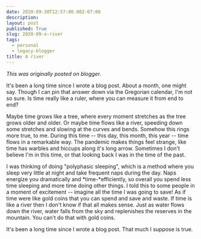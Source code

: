 ```yaml
---
date: 2020-09-30T12:57:00.002-07:00
description: 
layout: post
published: True
slug: 2020-09-a-river
tags:
  - personal
  - legacy-blogger
title: A river
---
```


*This was originally posted on blogger.*

It's been a long time since I wrote a blog post. About a month, one might say. Though I can pin that answer down via the Gregorian calendar, I'm not so sure. Is time really like a ruler, where you can measure it from end to end?

Maybe time grows like a tree, where every moment stretches as the tree grows older and older. Or maybe time flows like a river, speeding down some stretches and slowing at the curves and bends. Somehow this rings more true, to me. During this time -- this day, this month, this year -- time flows in a remarkable way. The pandemic makes things feel strange, like time has warbles and hiccups along it's long arrow. Sometimes I don't believe I'm in this time, or that looking back I was in the time of the past.

I was thinking of doing "polyphasic sleeping", which is a method where you sleep very little at night and take frequent naps during the day. Naps energize you dramatically and *time-*efficiently, so overall you spend less time sleeping and more time doing other things. I told this to some people in a moment of excitement -- imagine all the time I was going to save! As if time were like gold coins that you can spend and save and waste. If time is like a river then I don't know if that all makes sense. Just as water flows down the river, water falls from the sky and replenishes the reserves in the mountain. You can't do that with gold coins.

It's been a long time since I wrote a blog post. That much I suppose is true.  


